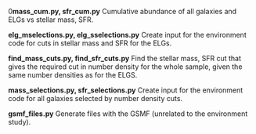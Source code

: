 0**mass_cum.py, sfr_cum.py** Cumulative abundance of all galaxies and ELGs vs stellar mass, SFR.

**elg_mselections.py, elg_sselections.py** Create input for the environment code for cuts in stellar mass and SFR for the ELGs.

**find_mass_cuts.py, find_sfr_cuts.py** Find the stellar mass, SFR cut that gives the required cut in number density for the whole sample, given the same number densities as for the ELGS.

**mass_selections.py, sfr_selections.py**  Create input for the environment code for all galaxies selected by number density cuts.

**gsmf_files.py** Generate files with the GSMF (unrelated to the environment study).

